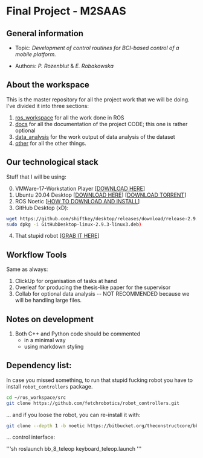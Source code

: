 # Final Project - M2SAAS

## General information

* Topic: *Development of control routines for BCI-based control of a mobile platform.*

* Authors: *P. Rozenblut* & *E. Robakowska*
 
## About the workspace 

This is the master repository for all the project work that we will be doing. I've divided it into three sections: 

1. [ros_workspace](ros_workspace) for all the work done in ROS
2. [docs](docs) for all the documentation of the project CODE; this one is rather optional
3. [data_analysis](data_analysis) for the work output of data analysis of the dataset
4. [other](other) for all the other things.

## Our technological stack

Stuff that I will be using:

0. VMWare-17-Workstation Player [[DOWNLOAD HERE](https://www.vmware.com/products/workstation-player.html)]
1. Ubuntu 20.04 Desktop [[DOWNLOAD HERE](https://releases.ubuntu.com/20.04.5/l)] [[DOWNLOAD TORRENT](https://releases.ubuntu.com/20.04/ubuntu-20.04.5-desktop-amd64.iso.torrent)]
2. ROS Noetic [[HOW TO DOWNLOAD AND INSTALL](http://wiki.ros.org/noetic/Installation/Ubuntu)]
3. GitHub Desktop (xD):

```sh
wget https://github.com/shiftkey/desktop/releases/download/release-2.9.3-linux3/GitHubDesktop-linux-2.9.3-linux3.deb &&
sudo dpkg -i GitHubDesktop-linux-2.9.3-linux3.deb)
```

4. That stupid robot [[GRAB IT HERE](https://get-help.robotigniteacademy.com/t/is-there-any-way-that-i-can-run-everything-in-my-local-machine/4028/3)]


## Workflow Tools

Same as always:

1. ClickUp for organisation of tasks at hand
2. Overleaf for producing the thesis-like paper for the supervisor 
3. Collab for optional data analysis -- NOT RECOMMENDED because we will 
be handling large files.


## Notes on development

1. Both C++ and Python code should be commented 
    * in a minimal way 
    * using markdown styling 

## Dependency list:

In case you missed something, to run that stupid fucking robot you have to install ```robot_controllers``` package.

```sh
cd ~/ros_workspace/src
git clone https://github.com/fetchrobotics/robot_controllers.git
```

... and if you loose the robot, you can re-install it with:

```sh
git clone --depth 1 -b noetic https://bitbucket.org/theconstructcore/bb8.git
```

... control interface:

'''sh
roslaunch bb_8_teleop keyboard_teleop.launch
'''